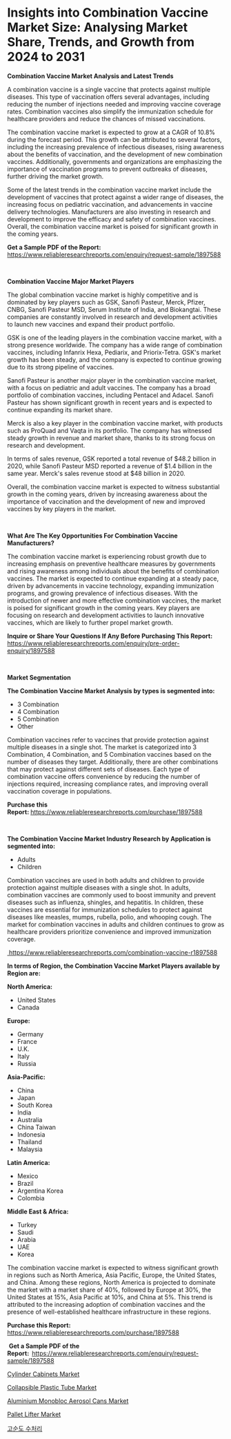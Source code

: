 <p><h1>Insights into Combination Vaccine Market Size: Analysing Market Share, Trends, and Growth from 2024 to 2031</h1></p><p><strong>Combination Vaccine Market Analysis and Latest Trends</strong></p>
<p><p>A combination vaccine is a single vaccine that protects against multiple diseases. This type of vaccination offers several advantages, including reducing the number of injections needed and improving vaccine coverage rates. Combination vaccines also simplify the immunization schedule for healthcare providers and reduce the chances of missed vaccinations.</p><p>The combination vaccine market is expected to grow at a CAGR of 10.8% during the forecast period. This growth can be attributed to several factors, including the increasing prevalence of infectious diseases, rising awareness about the benefits of vaccination, and the development of new combination vaccines. Additionally, governments and organizations are emphasizing the importance of vaccination programs to prevent outbreaks of diseases, further driving the market growth.</p><p>Some of the latest trends in the combination vaccine market include the development of vaccines that protect against a wider range of diseases, the increasing focus on pediatric vaccination, and advancements in vaccine delivery technologies. Manufacturers are also investing in research and development to improve the efficacy and safety of combination vaccines. Overall, the combination vaccine market is poised for significant growth in the coming years.</p></p>
<p><strong>Get a Sample PDF of the Report:&nbsp;</strong> <a href="https://www.reliableresearchreports.com/enquiry/request-sample/1897588">https://www.reliableresearchreports.com/enquiry/request-sample/1897588</a></p>
<p>&nbsp;</p>
<p><strong>Combination Vaccine Major Market Players</strong></p>
<p><p>The global combination vaccine market is highly competitive and is dominated by key players such as GSK, Sanofi Pasteur, Merck, Pfizer, CNBG, Sanofi Pasteur MSD, Serum Institute of India, and Biokangtai. These companies are constantly involved in research and development activities to launch new vaccines and expand their product portfolio.</p><p>GSK is one of the leading players in the combination vaccine market, with a strong presence worldwide. The company has a wide range of combination vaccines, including Infanrix Hexa, Pediarix, and Priorix-Tetra. GSK's market growth has been steady, and the company is expected to continue growing due to its strong pipeline of vaccines.</p><p>Sanofi Pasteur is another major player in the combination vaccine market, with a focus on pediatric and adult vaccines. The company has a broad portfolio of combination vaccines, including Pentacel and Adacel. Sanofi Pasteur has shown significant growth in recent years and is expected to continue expanding its market share.</p><p>Merck is also a key player in the combination vaccine market, with products such as ProQuad and Vaqta in its portfolio. The company has witnessed steady growth in revenue and market share, thanks to its strong focus on research and development.</p><p>In terms of sales revenue, GSK reported a total revenue of $48.2 billion in 2020, while Sanofi Pasteur MSD reported a revenue of $1.4 billion in the same year. Merck's sales revenue stood at $48 billion in 2020.</p><p>Overall, the combination vaccine market is expected to witness substantial growth in the coming years, driven by increasing awareness about the importance of vaccination and the development of new and improved vaccines by key players in the market.</p></p>
<p>&nbsp;</p>
<p><strong>What Are The Key Opportunities For Combination Vaccine Manufacturers?</strong></p>
<p><p>The combination vaccine market is experiencing robust growth due to increasing emphasis on preventive healthcare measures by governments and rising awareness among individuals about the benefits of combination vaccines. The market is expected to continue expanding at a steady pace, driven by advancements in vaccine technology, expanding immunization programs, and growing prevalence of infectious diseases. With the introduction of newer and more effective combination vaccines, the market is poised for significant growth in the coming years. Key players are focusing on research and development activities to launch innovative vaccines, which are likely to further propel market growth.</p></p>
<p><strong>Inquire or Share Your Questions If Any Before Purchasing This Report:</strong> <a href="https://www.reliableresearchreports.com/enquiry/pre-order-enquiry/1897588">https://www.reliableresearchreports.com/enquiry/pre-order-enquiry/1897588</a></p>
<p>&nbsp;</p>
<p><strong>Market Segmentation</strong></p>
<p><strong>The Combination Vaccine Market Analysis by types is segmented into:</strong></p>
<p><ul><li>3 Combination</li><li>4 Combination</li><li>5 Combination</li><li>Other</li></ul></p>
<p><p>Combination vaccines refer to vaccines that provide protection against multiple diseases in a single shot. The market is categorized into 3 Combination, 4 Combination, and 5 Combination vaccines based on the number of diseases they target. Additionally, there are other combinations that may protect against different sets of diseases. Each type of combination vaccine offers convenience by reducing the number of injections required, increasing compliance rates, and improving overall vaccination coverage in populations.</p></p>
<p><strong>Purchase this Report:&nbsp;</strong><a href="https://www.reliableresearchreports.com/purchase/1897588">https://www.reliableresearchreports.com/purchase/1897588</a></p>
<p>&nbsp;</p>
<p><strong>The Combination Vaccine Market Industry Research by Application is segmented into:</strong></p>
<p><ul><li>Adults</li><li>Children</li></ul></p>
<p><p>Combination vaccines are used in both adults and children to provide protection against multiple diseases with a single shot. In adults, combination vaccines are commonly used to boost immunity and prevent diseases such as influenza, shingles, and hepatitis. In children, these vaccines are essential for immunization schedules to protect against diseases like measles, mumps, rubella, polio, and whooping cough. The market for combination vaccines in adults and children continues to grow as healthcare providers prioritize convenience and improved immunization coverage.</p></p>
<p><a href="https://www.reliableresearchreports.com/combination-vaccine-r1897588">&nbsp;https://www.reliableresearchreports.com/combination-vaccine-r1897588</a></p>
<p><strong>In terms of Region, the Combination Vaccine Market Players available by Region are:</strong></p>
<p>
    <p> <strong> North America: </strong>
        <ul>
            <li>United States</li>
            <li>Canada</li>
        </ul>
        </p> 
    <p> <strong> Europe: </strong>
        <ul>
            <li>Germany</li>
            <li>France</li>
            <li>U.K.</li>
            <li>Italy</li>
            <li>Russia</li>
        </ul>
        </p> 
    <p> <strong> Asia-Pacific: </strong>
        <ul>
            <li>China</li>
            <li>Japan</li>
            <li>South Korea</li>
            <li>India</li>
            <li>Australia</li>
            <li>China Taiwan</li>
            <li>Indonesia</li>
            <li>Thailand</li>
            <li>Malaysia</li>
        </ul>
        </p> 
    <p> <strong> Latin America: </strong>
        <ul>
            <li>Mexico</li>
            <li>Brazil</li>
            <li>Argentina Korea</li>
            <li>Colombia</li>
        </ul>
        </p> 
    <p> <strong> Middle East & Africa: </strong>
        <ul>
            <li>Turkey</li>
            <li>Saudi</li>
            <li>Arabia</li>
            <li>UAE</li>
            <li>Korea</li>
        </ul>
    </p>
    </p>
<p><p>The combination vaccine market is expected to witness significant growth in regions such as North America, Asia Pacific, Europe, the United States, and China. Among these regions, North America is projected to dominate the market with a market share of 40%, followed by Europe at 30%, the United States at 15%, Asia Pacific at 10%, and China at 5%. This trend is attributed to the increasing adoption of combination vaccines and the presence of well-established healthcare infrastructure in these regions.</p></p>
<p><strong>Purchase this Report: </strong><a href="https://www.reliableresearchreports.com/purchase/1897588">https://www.reliableresearchreports.com/purchase/1897588</a></p>
<p>&nbsp;<strong>Get a Sample PDF of the Report:&nbsp;&nbsp;</strong><a href="https://www.reliableresearchreports.com/enquiry/request-sample/1897588">https://www.reliableresearchreports.com/enquiry/request-sample/1897588</a></p>
<p><strong></strong></p>
<p><p><a href="https://medium.com/@stevenlane654/analyzing-cylinder-cabinets-market-dynamics-and-growth-drivers-and-forecasted-for-period-from-2024-a9c0f59e2f3a">Cylinder Cabinets Market</a></p><p><a href="https://github.com/MaraKoelpin2023/Market-Research-Report-List-2/blob/main/collapsible-plastic-tube-market.md">Collapsible Plastic Tube Market</a></p><p><a href="https://github.com/maudAbbott7/Market-Research-Report-List-2/blob/main/aluminium-monobloc-aerosol-cans-market.md">Aluminium Monobloc Aerosol Cans Market</a></p><p><a href="https://medium.com/@tracey.powell674/pallet-lifter-market-size-market-segmentation-market-trends-and-growth-analysis-forecast-till-5e6390a36049">Pallet Lifter Market</a></p><p><a href="https://github.com/nigaleamar09/Market-Research-Report-List-2/blob/main/513606483825.md">고순도 수처리</a></p></p>